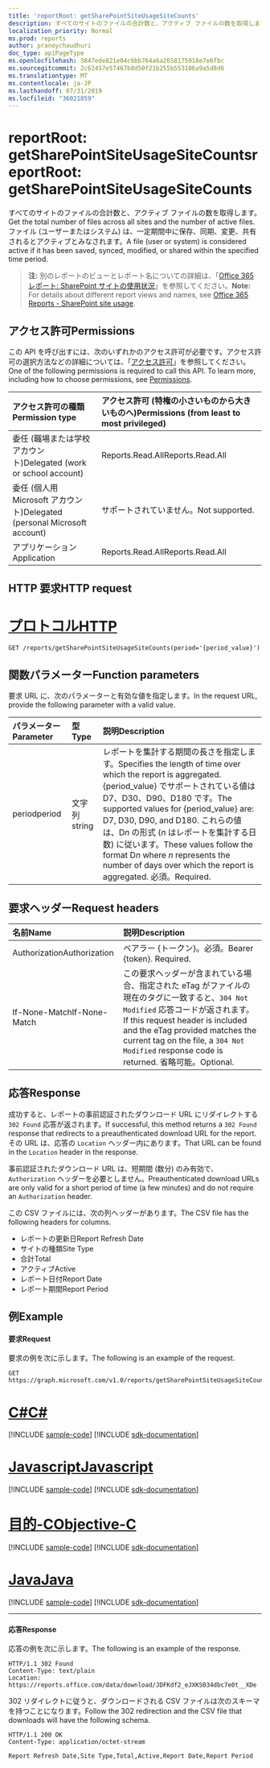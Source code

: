 ```yaml
---
title: 'reportRoot: getSharePointSiteUsageSiteCounts'
description: すべてのサイトのファイルの合計数と、アクティブ ファイルの数を取得します。 ファイル (ユーザーまたはシステム) は、一定期間中に保存、同期、変更、共有されるとアクティブとみなされます。
localization_priority: Normal
ms.prod: reports
author: pranoychaudhuri
doc_type: apiPageType
ms.openlocfilehash: 3847ede821e04c6bb764a6a2658175918e7e6fbc
ms.sourcegitcommit: 2c62457e57467b8d50f21b255b553106a9a5d8d6
ms.translationtype: MT
ms.contentlocale: ja-JP
ms.lasthandoff: 07/31/2019
ms.locfileid: "36021859"
---
```

# <a name="reportroot-getsharepointsiteusagesitecounts"></a><span data-ttu-id="28241-104">reportRoot: getSharePointSiteUsageSiteCounts</span><span class="sxs-lookup"><span data-stu-id="28241-104">reportRoot: getSharePointSiteUsageSiteCounts</span></span>

<span data-ttu-id="28241-105">すべてのサイトのファイルの合計数と、アクティブ ファイルの数を取得します。</span><span class="sxs-lookup"><span data-stu-id="28241-105">Get the total number of files across all sites and the number of active files.</span></span> <span data-ttu-id="28241-106">ファイル (ユーザーまたはシステム) は、一定期間中に保存、同期、変更、共有されるとアクティブとみなされます。</span><span class="sxs-lookup"><span data-stu-id="28241-106">A file (user or system) is considered active if it has been saved, synced, modified, or shared within the specified time period.</span></span>

> <span data-ttu-id="28241-107">**注:** 別のレポートのビューとレポート名についての詳細は、「[Office 365 レポート: SharePoint サイトの使用状況](https://support.office.com/client/SharePoint-site-usage-4ecfb843-e5d5-464d-8bf6-7ed512a9b213)」を参照してください。</span><span class="sxs-lookup"><span data-stu-id="28241-107">**Note:** For details about different report views and names, see [Office 365 Reports - SharePoint site usage](https://support.office.com/client/SharePoint-site-usage-4ecfb843-e5d5-464d-8bf6-7ed512a9b213).</span></span>

## <a name="permissions"></a><span data-ttu-id="28241-108">アクセス許可</span><span class="sxs-lookup"><span data-stu-id="28241-108">Permissions</span></span>

<span data-ttu-id="28241-p103">この API を呼び出すには、次のいずれかのアクセス許可が必要です。アクセス許可の選択方法などの詳細については、「[アクセス許可](/graph/permissions-reference)」を参照してください。</span><span class="sxs-lookup"><span data-stu-id="28241-p103">One of the following permissions is required to call this API. To learn more, including how to choose permissions, see [Permissions](/graph/permissions-reference).</span></span>

| <span data-ttu-id="28241-111">アクセス許可の種類</span><span class="sxs-lookup"><span data-stu-id="28241-111">Permission type</span></span>                        | <span data-ttu-id="28241-112">アクセス許可 (特権の小さいものから大きいものへ)</span><span class="sxs-lookup"><span data-stu-id="28241-112">Permissions (from least to most privileged)</span></span> |
| :------------------------------------- | :--------------------------------------- |
| <span data-ttu-id="28241-113">委任 (職場または学校アカウント)</span><span class="sxs-lookup"><span data-stu-id="28241-113">Delegated (work or school account)</span></span>     | <span data-ttu-id="28241-114">Reports.Read.All</span><span class="sxs-lookup"><span data-stu-id="28241-114">Reports.Read.All</span></span>                         |
| <span data-ttu-id="28241-115">委任 (個人用 Microsoft アカウント)</span><span class="sxs-lookup"><span data-stu-id="28241-115">Delegated (personal Microsoft account)</span></span> | <span data-ttu-id="28241-116">サポートされていません。</span><span class="sxs-lookup"><span data-stu-id="28241-116">Not supported.</span></span>                           |
| <span data-ttu-id="28241-117">アプリケーション</span><span class="sxs-lookup"><span data-stu-id="28241-117">Application</span></span>                            | <span data-ttu-id="28241-118">Reports.Read.All</span><span class="sxs-lookup"><span data-stu-id="28241-118">Reports.Read.All</span></span>                         |

## <a name="http-request"></a><span data-ttu-id="28241-119">HTTP 要求</span><span class="sxs-lookup"><span data-stu-id="28241-119">HTTP request</span></span>


# <a name="httptabhttp"></a>[<span data-ttu-id="28241-120">プロトコル</span><span class="sxs-lookup"><span data-stu-id="28241-120">HTTP</span></span>](#tab/http)
<!-- { "blockType": "ignored" } --> 

```http
GET /reports/getSharePointSiteUsageSiteCounts(period='{period_value}')
```

## <a name="function-parameters"></a><span data-ttu-id="28241-121">関数パラメーター</span><span class="sxs-lookup"><span data-stu-id="28241-121">Function parameters</span></span>

<span data-ttu-id="28241-122">要求 URL に、次のパラメーターと有効な値を指定します。</span><span class="sxs-lookup"><span data-stu-id="28241-122">In the request URL, provide the following parameter with a valid value.</span></span>

| <span data-ttu-id="28241-123">パラメーター</span><span class="sxs-lookup"><span data-stu-id="28241-123">Parameter</span></span> | <span data-ttu-id="28241-124">型</span><span class="sxs-lookup"><span data-stu-id="28241-124">Type</span></span>   | <span data-ttu-id="28241-125">説明</span><span class="sxs-lookup"><span data-stu-id="28241-125">Description</span></span>                              |
| :-------- | :----- | :--------------------------------------- |
| <span data-ttu-id="28241-126">period</span><span class="sxs-lookup"><span data-stu-id="28241-126">period</span></span>    | <span data-ttu-id="28241-127">文字列</span><span class="sxs-lookup"><span data-stu-id="28241-127">string</span></span> | <span data-ttu-id="28241-128">レポートを集計する期間の長さを指定します。</span><span class="sxs-lookup"><span data-stu-id="28241-128">Specifies the length of time over which the report is aggregated.</span></span> <span data-ttu-id="28241-129">{period_value} でサポートされている値は D7、D30、D90、D180 です。</span><span class="sxs-lookup"><span data-stu-id="28241-129">The supported values for {period_value} are: D7, D30, D90, and D180.</span></span> <span data-ttu-id="28241-130">これらの値は、D*n* の形式 (*n* はレポートを集計する日数) に従います。</span><span class="sxs-lookup"><span data-stu-id="28241-130">These values follow the format D*n* where *n* represents the number of days over which the report is aggregated.</span></span> <span data-ttu-id="28241-131">必須。</span><span class="sxs-lookup"><span data-stu-id="28241-131">Required.</span></span> |

## <a name="request-headers"></a><span data-ttu-id="28241-132">要求ヘッダー</span><span class="sxs-lookup"><span data-stu-id="28241-132">Request headers</span></span>

| <span data-ttu-id="28241-133">名前</span><span class="sxs-lookup"><span data-stu-id="28241-133">Name</span></span>          | <span data-ttu-id="28241-134">説明</span><span class="sxs-lookup"><span data-stu-id="28241-134">Description</span></span>                              |
| :------------ | :--------------------------------------- |
| <span data-ttu-id="28241-135">Authorization</span><span class="sxs-lookup"><span data-stu-id="28241-135">Authorization</span></span> | <span data-ttu-id="28241-p105">ベアラー {トークン}。必須。</span><span class="sxs-lookup"><span data-stu-id="28241-p105">Bearer {token}. Required.</span></span>                |
| <span data-ttu-id="28241-138">If-None-Match</span><span class="sxs-lookup"><span data-stu-id="28241-138">If-None-Match</span></span> | <span data-ttu-id="28241-139">この要求ヘッダーが含まれている場合、指定された eTag がファイルの現在のタグに一致すると、`304 Not Modified` 応答コードが返されます。</span><span class="sxs-lookup"><span data-stu-id="28241-139">If this request header is included and the eTag provided matches the current tag on the file, a `304 Not Modified` response code is returned.</span></span> <span data-ttu-id="28241-140">省略可能。</span><span class="sxs-lookup"><span data-stu-id="28241-140">Optional.</span></span> |

## <a name="response"></a><span data-ttu-id="28241-141">応答</span><span class="sxs-lookup"><span data-stu-id="28241-141">Response</span></span>

<span data-ttu-id="28241-142">成功すると、レポートの事前認証されたダウンロード URL にリダイレクトする `302 Found` 応答が返されます。</span><span class="sxs-lookup"><span data-stu-id="28241-142">If successful, this method returns a `302 Found` response that redirects to a preauthenticated download URL for the report.</span></span> <span data-ttu-id="28241-143">その URL は、応答の `Location` ヘッダー内にあります。</span><span class="sxs-lookup"><span data-stu-id="28241-143">That URL can be found in the `Location` header in the response.</span></span>

<span data-ttu-id="28241-144">事前認証されたダウンロード URL は、短期間 (数分) のみ有効で、`Authorization` ヘッダーを必要としません。</span><span class="sxs-lookup"><span data-stu-id="28241-144">Preauthenticated download URLs are only valid for a short period of time (a few minutes) and do not require an `Authorization` header.</span></span>

<span data-ttu-id="28241-145">この CSV ファイルには、次の列ヘッダーがあります。</span><span class="sxs-lookup"><span data-stu-id="28241-145">The CSV file has the following headers for columns.</span></span>

- <span data-ttu-id="28241-146">レポートの更新日</span><span class="sxs-lookup"><span data-stu-id="28241-146">Report Refresh Date</span></span>
- <span data-ttu-id="28241-147">サイトの種類</span><span class="sxs-lookup"><span data-stu-id="28241-147">Site Type</span></span>
- <span data-ttu-id="28241-148">合計</span><span class="sxs-lookup"><span data-stu-id="28241-148">Total</span></span>
- <span data-ttu-id="28241-149">アクティブ</span><span class="sxs-lookup"><span data-stu-id="28241-149">Active</span></span>
- <span data-ttu-id="28241-150">レポート日付</span><span class="sxs-lookup"><span data-stu-id="28241-150">Report Date</span></span>
- <span data-ttu-id="28241-151">レポート期間</span><span class="sxs-lookup"><span data-stu-id="28241-151">Report Period</span></span>

## <a name="example"></a><span data-ttu-id="28241-152">例</span><span class="sxs-lookup"><span data-stu-id="28241-152">Example</span></span>

#### <a name="request"></a><span data-ttu-id="28241-153">要求</span><span class="sxs-lookup"><span data-stu-id="28241-153">Request</span></span>

<span data-ttu-id="28241-154">要求の例を次に示します。</span><span class="sxs-lookup"><span data-stu-id="28241-154">The following is an example of the request.</span></span>

<!--{
  "blockType": "request",
  "isComposable": true,
  "name": "reportroot_getsharepointsiteusagesitecounts"
}-->

```http
GET https://graph.microsoft.com/v1.0/reports/getSharePointSiteUsageSiteCounts(period='D7')
```
# <a name="ctabcsharp"></a>[<span data-ttu-id="28241-155">C#</span><span class="sxs-lookup"><span data-stu-id="28241-155">C#</span></span>](#tab/csharp)
[!INCLUDE [sample-code](../includes/snippets/csharp/reportroot-getsharepointsiteusagesitecounts-csharp-snippets.md)]
[!INCLUDE [sdk-documentation](../includes/snippets/snippets-sdk-documentation-link.md)]

# <a name="javascripttabjavascript"></a>[<span data-ttu-id="28241-156">Javascript</span><span class="sxs-lookup"><span data-stu-id="28241-156">Javascript</span></span>](#tab/javascript)
[!INCLUDE [sample-code](../includes/snippets/javascript/reportroot-getsharepointsiteusagesitecounts-javascript-snippets.md)]
[!INCLUDE [sdk-documentation](../includes/snippets/snippets-sdk-documentation-link.md)]

# <a name="objective-ctabobjc"></a>[<span data-ttu-id="28241-157">目的-C</span><span class="sxs-lookup"><span data-stu-id="28241-157">Objective-C</span></span>](#tab/objc)
[!INCLUDE [sample-code](../includes/snippets/objc/reportroot-getsharepointsiteusagesitecounts-objc-snippets.md)]
[!INCLUDE [sdk-documentation](../includes/snippets/snippets-sdk-documentation-link.md)]

# <a name="javatabjava"></a>[<span data-ttu-id="28241-158">Java</span><span class="sxs-lookup"><span data-stu-id="28241-158">Java</span></span>](#tab/java)
[!INCLUDE [sample-code](../includes/snippets/java/reportroot-getsharepointsiteusagesitecounts-java-snippets.md)]
[!INCLUDE [sdk-documentation](../includes/snippets/snippets-sdk-documentation-link.md)]

---


#### <a name="response"></a><span data-ttu-id="28241-159">応答</span><span class="sxs-lookup"><span data-stu-id="28241-159">Response</span></span>

<span data-ttu-id="28241-160">応答の例を次に示します。</span><span class="sxs-lookup"><span data-stu-id="28241-160">The following is an example of the response.</span></span>

<!-- {
  "blockType": "response",
  "truncated": true,
  "@odata.type": "microsoft.graph.report"
} -->

```http
HTTP/1.1 302 Found
Content-Type: text/plain
Location: https://reports.office.com/data/download/JDFKdf2_eJXKS034dbc7e0t__XDe
```

<span data-ttu-id="28241-161">302 リダイレクトに従うと、ダウンロードされる CSV ファイルは次のスキーマを持つことになります。</span><span class="sxs-lookup"><span data-stu-id="28241-161">Follow the 302 redirection and the CSV file that downloads will have the following schema.</span></span>

<!-- { "blockType": "ignored" } --> 

```http
HTTP/1.1 200 OK
Content-Type: application/octet-stream

Report Refresh Date,Site Type,Total,Active,Report Date,Report Period
```
<!-- uuid: 8fcb5dbc-d5aa-4681-8e31-b001d5168d79 
2015-10-25 14:57:30 UTC -->
<!-- {
  "type": "#page.annotation",
  "description": "Example",
  "keywords": "",
  "section": "documentation",
  "tocPath": "",
  "suppressions": [
  ]
}-->
